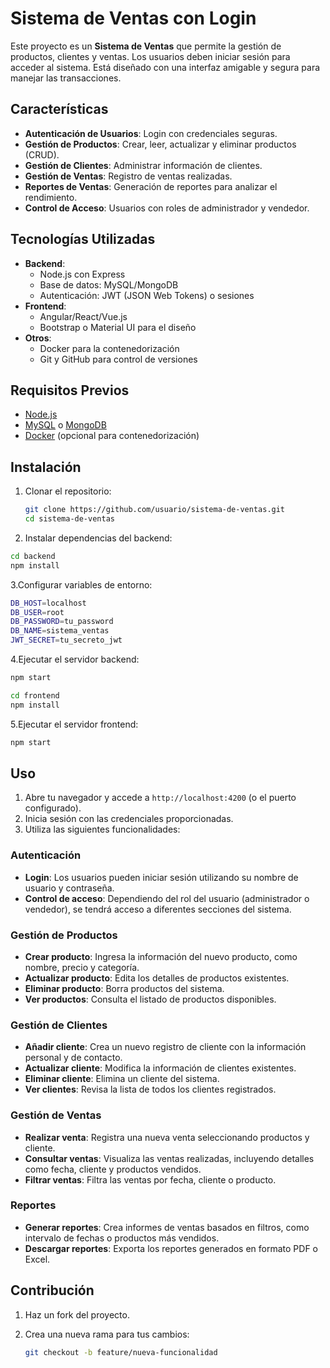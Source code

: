 # Sistema de Ventas con Login

Este proyecto es un **Sistema de Ventas** que permite la gestión de productos, clientes y ventas. Los usuarios deben iniciar sesión para acceder al sistema. Está diseñado con una interfaz amigable y segura para manejar las transacciones.

## Características

- **Autenticación de Usuarios**: Login con credenciales seguras.
- **Gestión de Productos**: Crear, leer, actualizar y eliminar productos (CRUD).
- **Gestión de Clientes**: Administrar información de clientes.
- **Gestión de Ventas**: Registro de ventas realizadas.
- **Reportes de Ventas**: Generación de reportes para analizar el rendimiento.
- **Control de Acceso**: Usuarios con roles de administrador y vendedor.

## Tecnologías Utilizadas

- **Backend**:
  - Node.js con Express
  - Base de datos: MySQL/MongoDB
  - Autenticación: JWT (JSON Web Tokens) o sesiones
- **Frontend**:
  - Angular/React/Vue.js
  - Bootstrap o Material UI para el diseño
- **Otros**:
  - Docker para la contenedorización
  - Git y GitHub para control de versiones

## Requisitos Previos

- [Node.js](https://nodejs.org/)
- [MySQL](https://www.mysql.com/) o [MongoDB](https://www.mongodb.com/)
- [Docker](https://www.docker.com/) (opcional para contenedorización)

## Instalación

1. Clonar el repositorio:

   ```bash
   git clone https://github.com/usuario/sistema-de-ventas.git
   cd sistema-de-ventas
   ```

2. Instalar dependencias del backend:

```bash
cd backend
npm install
```

3.Configurar variables de entorno:

```bash
DB_HOST=localhost
DB_USER=root
DB_PASSWORD=tu_password
DB_NAME=sistema_ventas
JWT_SECRET=tu_secreto_jwt
```

4.Ejecutar el servidor backend:

```bash
npm start
```

```bash
cd frontend
npm install
```

5.Ejecutar el servidor frontend:

```bash
npm start
```

## Uso

1. Abre tu navegador y accede a `http://localhost:4200` (o el puerto configurado).
2. Inicia sesión con las credenciales proporcionadas.
3. Utiliza las siguientes funcionalidades:

### Autenticación

- **Login**: Los usuarios pueden iniciar sesión utilizando su nombre de usuario y contraseña.
- **Control de acceso**: Dependiendo del rol del usuario (administrador o vendedor), se tendrá acceso a diferentes secciones del sistema.

### Gestión de Productos

- **Crear producto**: Ingresa la información del nuevo producto, como nombre, precio y categoría.
- **Actualizar producto**: Edita los detalles de productos existentes.
- **Eliminar producto**: Borra productos del sistema.
- **Ver productos**: Consulta el listado de productos disponibles.

### Gestión de Clientes

- **Añadir cliente**: Crea un nuevo registro de cliente con la información personal y de contacto.
- **Actualizar cliente**: Modifica la información de clientes existentes.
- **Eliminar cliente**: Elimina un cliente del sistema.
- **Ver clientes**: Revisa la lista de todos los clientes registrados.

### Gestión de Ventas

- **Realizar venta**: Registra una nueva venta seleccionando productos y cliente.
- **Consultar ventas**: Visualiza las ventas realizadas, incluyendo detalles como fecha, cliente y productos vendidos.
- **Filtrar ventas**: Filtra las ventas por fecha, cliente o producto.

### Reportes

- **Generar reportes**: Crea informes de ventas basados en filtros, como intervalo de fechas o productos más vendidos.
- **Descargar reportes**: Exporta los reportes generados en formato PDF o Excel.

## Contribución

1. Haz un fork del proyecto.
2. Crea una nueva rama para tus cambios:

   ```bash
   git checkout -b feature/nueva-funcionalidad
   ```
